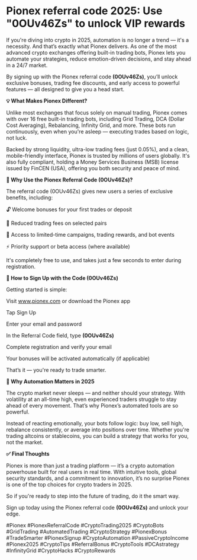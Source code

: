# Pionex referral code 2025: Use "0OUv46Zs" to unlock VIP rewards

If you're diving into crypto in 2025, automation is no longer a trend — it's a necessity. And that’s exactly what Pionex delivers. As one of the most advanced crypto exchanges offering built-in trading bots, Pionex lets you automate your strategies, reduce emotion-driven decisions, and stay ahead in a 24/7 market.

By signing up with the Pionex referral code **(0OUv46Zs)**, you’ll unlock exclusive bonuses, trading fee discounts, and early access to powerful features — all designed to give you a head start.

**💡 What Makes Pionex Different?**

Unlike most exchanges that focus solely on manual trading, Pionex comes with over 16 free built-in trading bots, including Grid Trading, DCA (Dollar Cost Averaging), Rebalancing, Infinity Grid, and more. These bots run continuously, even when you're asleep — executing trades based on logic, not luck.

Backed by strong liquidity, ultra-low trading fees (just 0.05%), and a clean, mobile-friendly interface, Pionex is trusted by millions of users globally. It's also fully compliant, holding a Money Services Business (MSB) license issued by FinCEN (USA), offering you both security and peace of mind.

**🎁 Why Use the Pionex Referral Code (0OUv46Zs)?**

The referral code (0OUv46Zs) gives new users a series of exclusive benefits, including:

🔓 Welcome bonuses for your first trades or deposit

💸 Reduced trading fees on selected pairs

🎉 Access to limited-time campaigns, trading rewards, and bot events

⚡ Priority support or beta access (where available)

It's completely free to use, and takes just a few seconds to enter during registration.

**📝 How to Sign Up with the Code (0OUv46Zs)**

Getting started is simple:

Visit www.pionex.com or download the Pionex app

Tap Sign Up

Enter your email and password

In the Referral Code field, type **(0OUv46Zs)**

Complete registration and verify your email

Your bonuses will be activated automatically (if applicable)

That’s it — you're ready to trade smarter.

**🤖 Why Automation Matters in 2025**

The crypto market never sleeps — and neither should your strategy. With volatility at an all-time high, even experienced traders struggle to stay ahead of every movement. That’s why Pionex’s automated tools are so powerful.

Instead of reacting emotionally, your bots follow logic: buy low, sell high, rebalance consistently, or average into positions over time. Whether you're trading altcoins or stablecoins, you can build a strategy that works for you, not the market.

**✅ Final Thoughts**

Pionex is more than just a trading platform — it’s a crypto automation powerhouse built for real users in real time. With intuitive tools, global security standards, and a commitment to innovation, it’s no surprise Pionex is one of the top choices for crypto traders in 2025.

So if you're ready to step into the future of trading, do it the smart way.

Sign up today using the Pionex referral code **(0OUv46Zs)** and unlock your edge.

#Pionex #PionexReferralCode #CryptoTrading2025 #CryptoBots #GridTrading #AutomatedTrading #CryptoStrategy #PionexBonus #TradeSmarter #PionexSignup #CryptoAutomation #PassiveCryptoIncome #Pionex2025 #CryptoTips #ReferralBonus #CryptoTools #DCAstrategy #InfinityGrid #CryptoHacks #CryptoRewards
